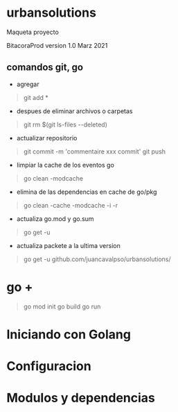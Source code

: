 # urbansolutions

Maqueta proyecto 

BitacoraProd version 1.0
Marz 2021


## comandos git, go
* agregar
> git add *
* despues de eliminar archivos o carpetas 
> git rm $(git ls-files --deleted)
* actualizar repositorio
> git commit -m 'commentaire xxx commit'
> git push
* limpiar la cache de los eventos go
> go clean -modcache
* elimina de las dependencias en cache de go/pkg 
> go clean -cache -modcache -i -r
* actualiza go.mod y go.sum
> go get -u
* actualiza packete a la ultima version
> go get -u github.com/juancavalpso/urbansolutions/ <package>

# go + 
> go mod init
> go build
> go run



# Iniciando con Golang

# Configuracion

# Modulos y dependencias
